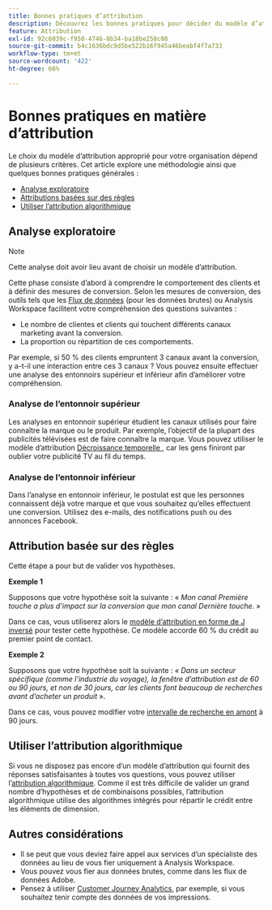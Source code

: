 ```yaml
---
title: Bonnes pratiques d’attribution
description: Découvrez les bonnes pratiques pour décider du modèle d’attribution à utiliser.
feature: Attribution
exl-id: 92c6039c-f950-4746-8b34-ba18be258c08
source-git-commit: b4c1636bdc9d5be522b16f945a46beabf4f7a733
workflow-type: tm+mt
source-wordcount: '422'
ht-degree: 66%

---
```


# Bonnes pratiques en matière dʼattribution

Le choix du modèle dʼattribution approprié pour votre organisation dépend de plusieurs critères. Cet article explore une méthodologie ainsi que quelques bonnes pratiques générales :

* [Analyse exploratoire](#exploratory-analysis)
* [Attributions basées sur des règles](#rule-base-attribution)
* [Utiliser l’attribution algorithmique](#use-algorithmic-attribution)

## Analyse exploratoire

>[!NOTE]
>Cette analyse doit avoir lieu avant de choisir un modèle dʼattribution.

Cette phase consiste dʼabord à comprendre le comportement des clients et à définir des mesures de conversion. Selon les mesures de conversion, des outils tels que les [Flux de données](https://experienceleague.adobe.com/fr/docs/analytics/export/analytics-data-feed/data-feed-overview) (pour les données brutes) ou Analysis Workspace facilitent votre compréhension des questions suivantes :

* Le nombre de clientes et clients qui touchent différents canaux marketing avant la conversion.
* La proportion ou répartition de ces comportements.

Par exemple, si 50 % des clients empruntent 3 canaux avant la conversion, y a-t-il une interaction entre ces 3 canaux ?
Vous pouvez ensuite effectuer une analyse des entonnoirs supérieur et inférieur afin dʼaméliorer votre compréhension.

### Analyse de lʼentonnoir supérieur

Les analyses en entonnoir supérieur étudient les canaux utilisés pour faire connaître la marque ou le produit. Par exemple, lʼobjectif de la plupart des publicités télévisées est de faire connaître la marque. Vous pouvez utiliser le modèle d’attribution [ Décroissance temporelle ](/help/analyze/analysis-workspace/attribution/models.md), car les gens finiront par oublier votre publicité TV au fil du temps.

### Analyse de lʼentonnoir inférieur

Dans l’analyse en entonnoir inférieur, le postulat est que les personnes connaissent déjà votre marque et que vous souhaitez qu’elles effectuent une conversion. Utilisez des e-mails, des notifications push ou des annonces Facebook.

## Attribution basée sur des règles

Cette étape a pour but de valider vos hypothèses.

**Exemple 1**

Supposons que votre hypothèse soit la suivante : « *Mon canal Première touche a plus d’impact sur la conversion que mon canal Dernière touche.* »

Dans ce cas, vous utiliserez alors le [modèle d’attribution en forme de J inversé](/help/analyze/analysis-workspace/attribution/models.md) pour tester cette hypothèse. Ce modèle accorde 60 % du crédit au premier point de contact.

**Exemple 2**

Supposons que votre hypothèse soit la suivante : *« Dans un secteur spécifique (comme l’industrie du voyage), la fenêtre d’attribution est de 60 ou 90 jours, et non de 30 jours, car les clients font beaucoup de recherches avant d’acheter un produit* ».

Dans ce cas, vous pouvez modifier votre [intervalle de recherche en amont](https://experienceleague.adobe.com/fr/docs/analytics/analyze/analysis-workspace/attribution/models) à 90 jours.

## Utiliser l’attribution algorithmique

Si vous ne disposez pas encore d’un modèle d’attribution qui fournit des réponses satisfaisantes à toutes vos questions, vous pouvez utiliser l’[attribution algorithmique](/help/analyze/analysis-workspace/attribution/algorithmic.md). Comme il est très difficile de valider un grand nombre d’hypothèses et de combinaisons possibles, l’attribution algorithmique utilise des algorithmes intégrés pour répartir le crédit entre les éléments de dimension.

## Autres considérations

* Il se peut que vous deviez faire appel aux services dʼun spécialiste des données au lieu de vous fier uniquement à Analysis Workspace.
* Vous pouvez vous fier aux données brutes, comme dans les flux de données Adobe.
* Pensez à utiliser [Customer Journey Analytics](https://experienceleague.adobe.com/fr/docs/analytics-platform/using/cja-overview/cja-b2c-overview/cja-overview), par exemple, si vous souhaitez tenir compte des données de vos impressions.
